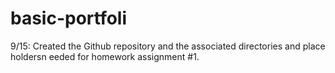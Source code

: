 # basic-portfoli
9/15: Created the Github repository and the associated directories and place holdersn eeded for homework assignment #1.
